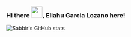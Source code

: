 ### Hi there <img src="https://raw.githubusercontent.com/MartinHeinz/MartinHeinz/master/wave.gif" width="30px">, Eliahu Garcia Lozano here!

<!--
**iamsabbirsobhani/iamsabbirsobhani** is a ✨ _special_ ✨ repository because its `README.md` (this file) appears on your GitHub profile.

Here are some ideas to get you started:

- 🔭 I’m currently working on ...
- 🌱 I’m currently learning ...
- 👯 I’m looking to collaborate on ...
- 🤔 I’m looking for help with ...
- 💬 Ask me about ...
- 📫 How to reach me: ...
- 😄 Pronouns: ...
- ⚡ Fun fact: ...
-->
![Sabbir's GitHub stats](https://github-readme-stats.vercel.app/api?username=iamsabbirsobhani&show_icons=true&theme=radical)

